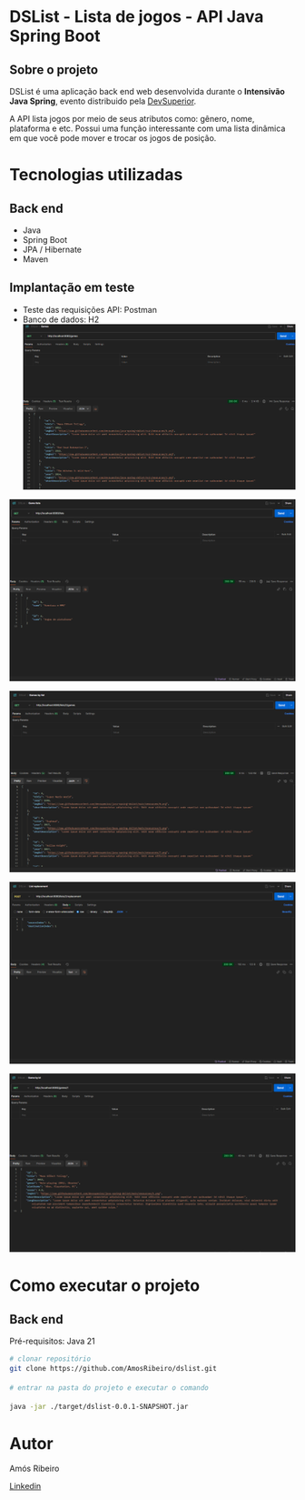 # DSList - Lista de jogos - API Java Spring Boot 
## Sobre o projeto

DSList é uma aplicação back end web desenvolvida durante o **Intensivão Java Spring**, evento distribuido pela [DevSuperior](https://devsuperior.com.br).

A API lista jogos por meio de seus atributos como: gênero, nome, plataforma e etc. Possui uma função interessante com uma lista dinâmica em que você pode mover e trocar os jogos de posição.


# Tecnologias utilizadas
## Back end
- Java
- Spring Boot
- JPA / Hibernate
- Maven

## Implantação em teste
- Teste das requisições API: Postman
- Banco de dados: H2
![Postman 1](https://github.com/AmosRibeiro/dslist/blob/main/images/postman1.png)

![Postman 2](https://github.com/AmosRibeiro/dslist/blob/main/images/postman2.png)

![Postman 3](https://github.com/AmosRibeiro/dslist/blob/main/images/postman3.png)

![Postman 4](https://github.com/AmosRibeiro/dslist/blob/main/images/postman4.png)

![Postman 5](https://github.com/AmosRibeiro/dslist/blob/main/images/postman5.png)

# Como executar o projeto

## Back end
Pré-requisitos: Java 21

```bash
# clonar repositório
git clone https://github.com/AmosRibeiro/dslist.git

# entrar na pasta do projeto e executar o comando

java -jar ./target/dslist-0.0.1-SNAPSHOT.jar
```

# Autor

Amós Ribeiro

[Linkedin](https://www.linkedin.com/in/amosribeiro1202/)
 
